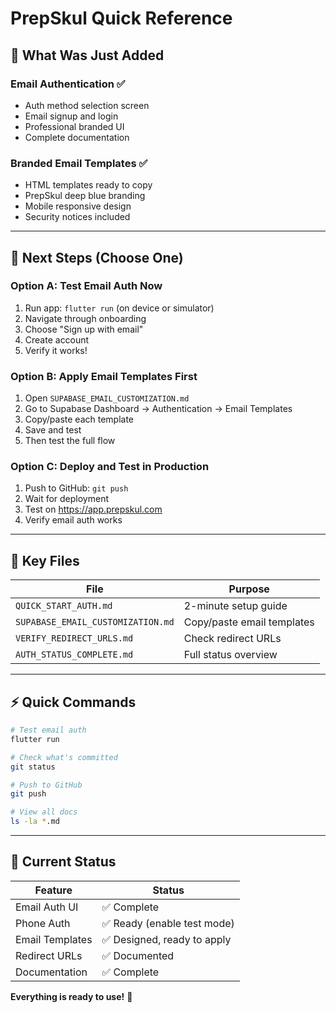 # PrepSkul Quick Reference

## 🚀 What Was Just Added

### Email Authentication ✅
- Auth method selection screen
- Email signup and login
- Professional branded UI
- Complete documentation

### Branded Email Templates ✅
- HTML templates ready to copy
- PrepSkul deep blue branding
- Mobile responsive design
- Security notices included

---

## 📝 Next Steps (Choose One)

### Option A: Test Email Auth Now
1. Run app: `flutter run` (on device or simulator)
2. Navigate through onboarding
3. Choose "Sign up with email"
4. Create account
5. Verify it works!

### Option B: Apply Email Templates First
1. Open `SUPABASE_EMAIL_CUSTOMIZATION.md`
2. Go to Supabase Dashboard → Authentication → Email Templates
3. Copy/paste each template
4. Save and test
5. Then test the full flow

### Option C: Deploy and Test in Production
1. Push to GitHub: `git push`
2. Wait for deployment
3. Test on https://app.prepskul.com
4. Verify email auth works

---

## 📂 Key Files

| File | Purpose |
|------|---------|
| `QUICK_START_AUTH.md` | 2-minute setup guide |
| `SUPABASE_EMAIL_CUSTOMIZATION.md` | Copy/paste email templates |
| `VERIFY_REDIRECT_URLS.md` | Check redirect URLs |
| `AUTH_STATUS_COMPLETE.md` | Full status overview |

---

## ⚡ Quick Commands

```bash
# Test email auth
flutter run

# Check what's committed
git status

# Push to GitHub
git push

# View all docs
ls -la *.md
```

---

## 🎯 Current Status

| Feature | Status |
|---------|--------|
| Email Auth UI | ✅ Complete |
| Phone Auth | ✅ Ready (enable test mode) |
| Email Templates | ✅ Designed, ready to apply |
| Redirect URLs | ✅ Documented |
| Documentation | ✅ Complete |

**Everything is ready to use!** 🎉

